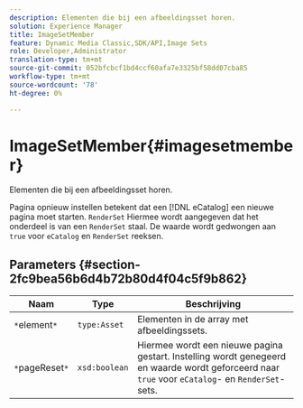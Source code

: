 ```yaml
---
description: Elementen die bij een afbeeldingsset horen.
solution: Experience Manager
title: ImageSetMember
feature: Dynamic Media Classic,SDK/API,Image Sets
role: Developer,Administrator
translation-type: tm+mt
source-git-commit: 052bfcbcf1bd4ccf60afa7e3325bf58dd07cba85
workflow-type: tm+mt
source-wordcount: '78'
ht-degree: 0%

---
```



# ImageSetMember{#imagesetmember}

Elementen die bij een afbeeldingsset horen.

Pagina opnieuw instellen betekent dat een [!DNL eCatalog] een nieuwe pagina moet starten. `RenderSet` Hiermee wordt aangegeven dat het onderdeel is van een  `RenderSet` staal. De waarde wordt gedwongen aan `true` voor `eCatalog` en `RenderSet` reeksen.

## Parameters {#section-2fc9bea56b6d4b72b80d4f04c5f9b862}

| Naam | Type | Beschrijving |
|---|---|---|
| `*`element`*` | `type:Asset` | Elementen in de array met afbeeldingssets. |
| `*`pageReset`*` | `xsd:boolean` | Hiermee wordt een nieuwe pagina gestart. Instelling wordt genegeerd en waarde wordt geforceerd naar `true` voor `eCatalog`- en `RenderSet`-sets. |

